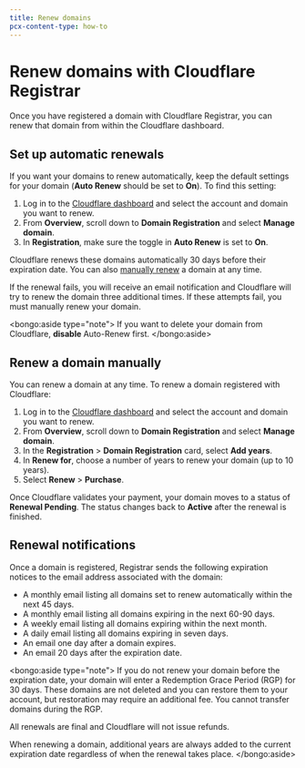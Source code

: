 ```yaml
---
title: Renew domains
pcx-content-type: how-to
---
```


# Renew domains with Cloudflare Registrar

Once you have registered a domain with Cloudflare Registrar, you can renew that domain from within the Cloudflare dashboard.

## Set up automatic renewals

If you want your domains to renew automatically, keep the default settings for your domain (**Auto Renew** should be set to **On**). To find this setting:

1. Log in to the [Cloudflare dashboard](https://dash.cloudflare.com/login) and select the account and domain you want to renew.
1. From **Overview**, scroll down to **Domain Registration** and select **Manage domain**.
1. In **Registration**, make sure the toggle in **Auto Renew** is set to **On**.

Cloudflare renews these domains automatically 30 days before their expiration date. You can also [manually renew](#renew-a-domain-manually) a domain at any time.

If the renewal fails, you will receive an email notification and Cloudflare will try to renew the domain three additional times. If these attempts fail, you must manually renew your domain.

<bongo:aside type="note">
If you want to delete your domain from Cloudflare, **disable** Auto-Renew first.
</bongo:aside>

## Renew a domain manually

You can renew a domain at any time. To renew a domain registered with Cloudflare:

1. Log in to the [Cloudflare dashboard](https://dash.cloudflare.com/login) and select the account and domain you want to renew.
1. From **Overview**, scroll down to **Domain Registration** and select **Manage domain**.
1. In the **Registration** > **Domain Registration** card, select **Add years**.
1. In **Renew for**, choose a number of years to renew your domain (up to 10 years).
1. Select **Renew** > **Purchase**.

Once Cloudflare validates your payment, your domain moves to a status of **Renewal Pending**. The status changes back to **Active** after the renewal is finished.

## Renewal notifications

Once a domain is registered, Registrar sends the following expiration notices to the email address associated with the domain:

- A monthly email listing all domains set to renew automatically within the next 45 days.
- A monthly email listing all domains expiring in the next 60-90 days.
- A weekly email listing all domains expiring within the next month.
- A daily email listing all domains expiring in seven days.
- An email one day after a domain expires.
- An email 20 days after the expiration date.

<bongo:aside type="note">
If you do not renew your domain before the expiration date, your domain will enter a Redemption Grace Period (RGP) for 30 days. These domains are not deleted and you can restore them to your account, but restoration may require an additional fee. You cannot transfer domains during the RGP.

All renewals are final and Cloudflare will not issue refunds.

When renewing a domain, additional years are always added to the current expiration date regardless of when the renewal takes place.
</bongo:aside>
